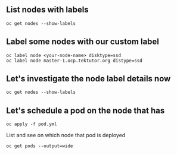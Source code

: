 ## List nodes with labels
```
oc get nodes --show-labels
```

## Label some nodes with our custom label
```
oc label node <your-node-name> disktype=ssd
oc label node master-1.ocp.tektutor.org distype=ssd
```

## Let's investigate the node label details now
```
oc get nodes --show-labels
```

## Let's schedule a pod on the node that has 
```
oc apply -f pod.yml 
```

List and see on which node that pod is deployed
```
oc get pods --output=wide
```
